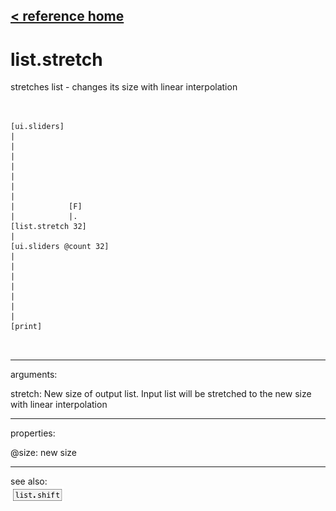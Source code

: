 [< reference home](ceammc_lib.html)
---

# list.stretch


stretches list - changes its size with linear interpolation

```


[ui.sliders]
|
|
|
|
|
|
|
|            [F]
|            |.
[list.stretch 32]
|
[ui.sliders @count 32]
|
|
|
|
|
|
|
[print]

            
```

---
arguments:

stretch: New size of output list. Input list
            will be stretched to the new size with linear interpolation<br>

---
properties:

@size: new size<br>

---
see also:<br>
[![list.shift](img/object_list.shift.png)](list.shift.html)
